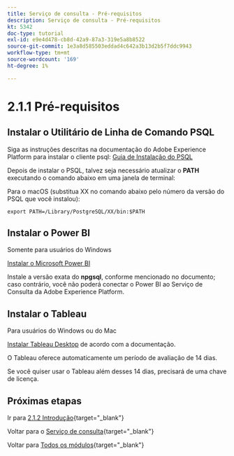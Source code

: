 ```yaml
---
title: Serviço de consulta - Pré-requisitos
description: Serviço de consulta - Pré-requisitos
kt: 5342
doc-type: tutorial
exl-id: e9e4d478-cb8d-42a9-87a3-319e5a8b8522
source-git-commit: 1e3a8d585503eddad4c642a3b13d2b5f7ddc9943
workflow-type: tm+mt
source-wordcount: '169'
ht-degree: 1%

---
```


# 2.1.1 Pré-requisitos

## Instalar o Utilitário de Linha de Comando PSQL

Siga as instruções descritas na documentação do Adobe Experience Platform para instalar o cliente psql:
[Guia de Instalação do PSQL](https://experienceleague.adobe.com/docs/experience-platform/query/clients/psql.html?lang=pt-BR)

Depois de instalar o PSQL, talvez seja necessário atualizar o **PATH** executando o comando abaixo em uma janela de terminal:

Para o macOS (substitua XX no comando abaixo pelo número da versão do PSQL que você instalou):

`export PATH=/Library/PostgreSQL/XX/bin:$PATH`

## Instalar o Power BI

Somente para usuários do Windows

[Instalar o Microsoft Power BI](https://experienceleague.adobe.com/docs/experience-platform/query/clients/power-bi.html?lang=pt-BR)

Instale a versão exata do **npgsql**, conforme mencionado no documento; caso contrário, você não poderá conectar o Power BI ao Serviço de Consulta da Adobe Experience Platform.

## Instalar o Tableau

Para usuários do Windows ou do Mac

[Instalar Tableau Desktop](https://experienceleague.adobe.com/docs/experience-platform/query/clients/tableau.html?lang=pt-BR) de acordo com a documentação.

O Tableau oferece automaticamente um período de avaliação de 14 dias.

Se você quiser usar o Tableau além desses 14 dias, precisará de uma chave de licença.

## Próximas etapas

Ir para [2.1.2 Introdução](./ex2.md){target="_blank"}

Voltar para o [Serviço de consulta](./query-service.md){target="_blank"}

Voltar para [Todos os módulos](./../../../../overview.md){target="_blank"}
